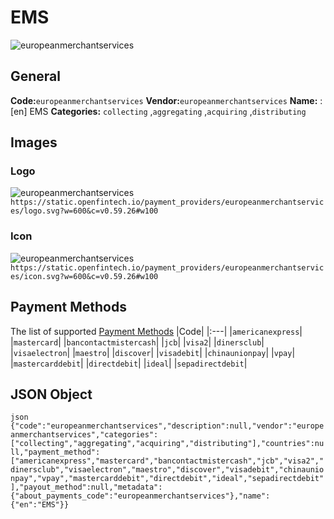 # EMS 
![europeanmerchantservices](https://static.openfintech.io/payment_providers/europeanmerchantservices/logo.svg?w=600&c=v0.59.26#w100) 
## General 
**Code:**`europeanmerchantservices` 
**Vendor:**`europeanmerchantservices` 
**Name:** 
:	[en] EMS 
**Categories:** 
`collecting` ,`aggregating` ,`acquiring` ,`distributing` 
## Images 
### Logo 
![europeanmerchantservices](https://static.openfintech.io/payment_providers/europeanmerchantservices/logo.svg?w=600&c=v0.59.26#w100) 
``` https://static.openfintech.io/payment_providers/europeanmerchantservices/logo.svg?w=600&c=v0.59.26#w100 ``` 
### Icon 
![europeanmerchantservices](https://static.openfintech.io/payment_providers/europeanmerchantservices/icon.svg?w=600&c=v0.59.26#w100) 
``` https://static.openfintech.io/payment_providers/europeanmerchantservices/icon.svg?w=600&c=v0.59.26#w100 ``` 
## Payment Methods 
The list of supported [Payment Methods](#) 
|Code| 
|:---| 
|`americanexpress`| 
|`mastercard`| 
|`bancontactmistercash`| 
|`jcb`| 
|`visa2`| 
|`dinersclub`| 
|`visaelectron`| 
|`maestro`| 
|`discover`| 
|`visadebit`| 
|`chinaunionpay`| 
|`vpay`| 
|`mastercarddebit`| 
|`directdebit`| 
|`ideal`| 
|`sepadirectdebit`| 
 
## JSON Object 
```json {"code":"europeanmerchantservices","description":null,"vendor":"europeanmerchantservices","categories":["collecting","aggregating","acquiring","distributing"],"countries":null,"payment_method":["americanexpress","mastercard","bancontactmistercash","jcb","visa2","dinersclub","visaelectron","maestro","discover","visadebit","chinaunionpay","vpay","mastercarddebit","directdebit","ideal","sepadirectdebit"],"payout_method":null,"metadata":{"about_payments_code":"europeanmerchantservices"},"name":{"en":"EMS"}} ``` 
